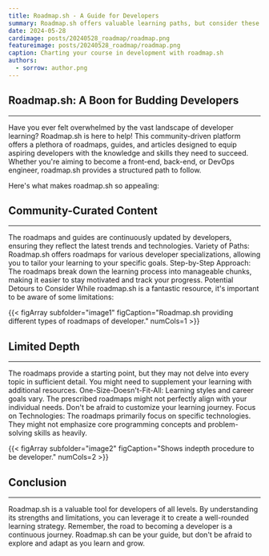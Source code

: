 ```yaml
---
title: Roadmap.sh - A Guide for Developers
summary: Roadmap.sh offers valuable learning paths, but consider these potential limitations before you start your developer journey.
date: 2024-05-28
cardimage: posts/20240528_roadmap/roadmap.png
featureimage: posts/20240528_roadmap/roadmap.png
caption: Charting your course in development with roadmap.sh
authors:
  - sorrow: author.png
---
```



## Roadmap.sh: A Boon for Budding Developers
___

Have you ever felt overwhelmed by the vast landscape of developer learning?  Roadmap.sh is here to help! This community-driven platform offers a plethora of roadmaps, guides, and articles designed to equip aspiring developers with the knowledge and skills they need to succeed. Whether you're aiming to become a front-end, back-end, or DevOps engineer, roadmap.sh provides a structured path to follow.

Here's what makes roadmap.sh so appealing:


## Community-Curated Content 
___

The roadmaps and guides are continuously updated by developers, ensuring they reflect the latest trends and technologies.
Variety of Paths: Roadmap.sh offers roadmaps for various developer specializations, allowing you to tailor your learning to your specific goals.
Step-by-Step Approach: The roadmaps break down the learning process into manageable chunks, making it easier to stay motivated and track your progress.
Potential Detours to Consider
While roadmap.sh is a fantastic resource, it's important to be aware of some limitations:

{{< figArray subfolder="image1" figCaption="Roadmap.sh providing different types of roadmaps of developer." numCols=1 >}}

## Limited Depth
___

The roadmaps provide a starting point, but they may not delve into every topic in sufficient detail. You might need to supplement your learning with additional resources.
One-Size-Doesn't-Fit-All: Learning styles and career goals vary. The prescribed roadmaps might not perfectly align with your individual needs. Don't be afraid to customize your learning journey.
Focus on Technologies: The roadmaps primarily focus on specific technologies. They might not emphasize core programming concepts and problem-solving skills as heavily.

{{< figArray subfolder="image2" figCaption="Shows indepth procedure to be developer." numCols=2 >}}


## Conclusion
___

Roadmap.sh is a valuable tool for developers of all levels. By understanding its strengths and limitations, you can leverage it to create a well-rounded learning strategy. Remember, the road to becoming a developer is a continuous journey. Roadmap.sh can be your guide, but don't be afraid to explore and adapt as you learn and grow.